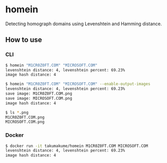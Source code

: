 # homein

Detecting homograph domains using Levenshtein and Hamming distance.

## How to use

### CLI

```sh
$ homein "M1CR0Z0FT.COM" "MICROSOFT.COM"
levenshtein distance: 4, levenshtein percent: 69.23%
image hash distance: 4
```

```sh
$ homein "M1CR0Z0FT.COM" "MICROSOFT.COM" --enable-output-images
levenshtein distance: 4, levenshtein percent: 69.23%
save image: M1CR0Z0FT.COM.png
save image: MICROSOFT.COM.png
image hash distance: 4

$ ls *.png
M1CR0Z0FT.COM.png
MICROSOFT.COM.png
```

### Docker

```sh
$ docker run -it takumakume/homein M1CR0Z0FT.COM MICROSOFT.COM
levenshtein distance: 4, levenshtein percent: 69.23%
image hash distance: 4
```
